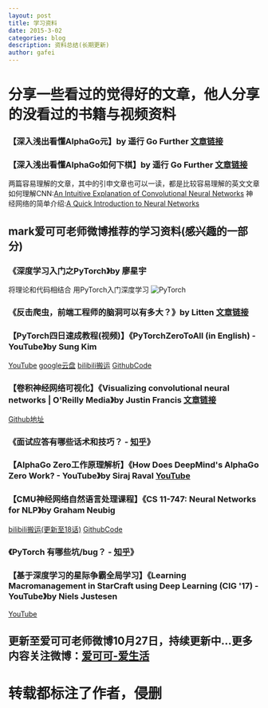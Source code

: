 ```yaml
---
layout: post
title: 学习资料
date: 2015-3-02
categories: blog
description: 资料总结(长期更新)
author: gafei
---
```


# 分享一些看过的觉得好的文章，他人分享的没看过的书籍与视频资料
### 【深入浅出看懂AlphaGo元】by 遥行 Go Further [文章链接](https://charlesliuyx.github.io/2017/10/18/%E6%B7%B1%E5%85%A5%E6%B5%85%E5%87%BA%E7%9C%8B%E6%87%82AlphaGo%E5%85%83/)
### 【深入浅出看懂AlphaGo如何下棋】by 遥行 Go Further [文章链接](https://charlesliuyx.github.io/2017/05/27/AlphaGo%E8%BF%90%E8%A1%8C%E5%8E%9F%E7%90%86%E8%A7%A3%E6%9E%90/)
两篇容易理解的文章，其中的引申文章也可以一读，都是比较容易理解的英文文章
如何理解CNN:[An Intuitive Explanation of Convolutional Neural Networks](https://ujjwalkarn.me/2016/08/11/intuitive-explanation-convnets/)
神经网络的简单介绍:[A Quick Introduction to Neural Networks](https://ujjwalkarn.me/2016/08/09/quick-intro-neural-networks/)

## mark爱可可老师微博推荐的学习资料(感兴趣的一部分)
### 《深度学习入门之PyTorch》by 廖星宇
将理论和代码相结合
用PyTorch入门深度学习
![PyTorch](http://img11.360buyimg.com/n1/s200x200_jfs/t9517/149/1332601078/157405/8201e99b/59df9770Nccd260dd.jpg)
### 《反击爬虫，前端工程师的脑洞可以有多大？》by Litten [文章链接](http://litten.me/2017/07/09/prevent-spiders/)
### 【PyTorch四日速成教程(视频)】《PyTorchZeroToAll (in English) - YouTube》by Sung Kim
[YouTube](https://www.youtube.com/playlist?list=PLlMkM4tgfjnJ3I-dbhO9JTw7gNty6o_2m)
[google云盘](https://drive.google.com/drive/folders/0B41Zbb4c8HVyUndGdGdJSXd5d3M)
[bilibili搬运](https://www.bilibili.com/video/av15823922/)
[GithubCode](https://github.com//hunkim/PyTorchZeroToAll)
### 【卷积神经网络可视化】《Visualizing convolutional neural networks | O'Reilly Media》by Justin Francis [文章链接](https://www.oreilly.com/ideas/visualizing-convolutional-neural-networks)
[Github地址](https:\//github.com\/wagonhelm/Visualizing-Convnets/)
### 《面试应答有哪些话术和技巧？ - [知乎](https://www.zhihu.com/question/35953016)》
### 【AlphaGo Zero工作原理解析】《How Does DeepMind's AlphaGo Zero Work? - YouTube》by Siraj Raval [YouTube](https://www.youtube.com/watch?v=vC66XFoN4DE)
### 【CMU神经网络自然语言处理课程】《CS 11-747: Neural Networks for NLP》by Graham Neubig
[bilibili搬运(更新至18话)](https://www.bilibili.com/video/av14153689/)
[GithubCode](https://github.com/bastings/nn4nlp2017-code-pytorch)
### 《PyTorch 有哪些坑/bug？ - [知乎](https://www.zhihu.com/question/67209417)》
### 【基于深度学习的星际争霸全局学习】《Learning Macromanagement in StarCraft using Deep Learning (CIG '17) - YouTube》by Niels Justesen
[YouTube](https://www.youtube.com/watch?v=gCa5OejosYA)
## 更新至爱可可老师微博10月27日，持续更新中…更多内容关注微博：[爱可可-爱生活](http://weibo.com/p/1005051402400261/home?from=page_100505&mod=TAB&is_all=1#place)

# 转载都标注了作者，侵删
